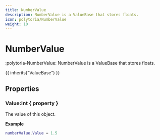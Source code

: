 ```yaml
---
title: NumberValue
description: NumberValue is a ValueBase that stores floats.
icon: polytoria/NumberValue
weight: 10
---
```


# NumberValue

:polytoria-NumberValue: NumberValue is a ValueBase that stores floats.

{{ inherits("ValueBase") }}

## Properties

### Value:int { property }

The value of this object.

**Example**

```lua
numberValue.Value = 1.5
```
